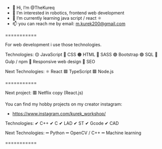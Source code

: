 - 👋 Hi, I’m @TheKureq
- 👀 I’m interested in robotics, frontend web development
- 🌱 I’m currently learning java script / react ⚛
- 📫 you can reach me by email: m.kurek200@gmail.com

===========

For web development i use those technologies.

Technologies:
🟡 JavaScript
🔵 CSS
🟠 HTML
🔴 SASS
🟣 Bootstrap
🟢 SQL
🥤  Gulp / npm
📱   Responsive web design
📢 SEO

Next Technologies:
⚛ React
🟦 TypeScript
🟩 Node.js

===========

Next project:
🟥 Netflix copy (React.js)

You can find my hobby projects on my creator instagram:
- https://www.instagram.com/kurek_workshop/

Technologies:
✔ C++
✔ C
✔ LAD
✔ ST
✔ Gcode
✔ CAD

Next Technologies:
➖ Python
➖ OpenCV / C++
➖ Machine learning

===========

<!---
TheKureq/TheKureq is a ✨ special ✨ repository because its `README.md` (this file) appears on your GitHub profile.
You can click the Preview link to take a look at your changes.
--->

